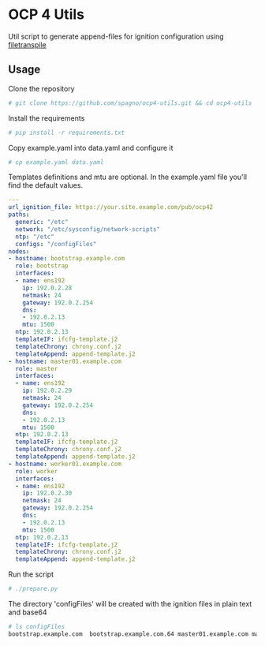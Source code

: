 # OCP 4 Utils

Util script to generate append-files for ignition configuration using [filetranspile](https://github.com/ashcrow/filetranspiler)

## Usage

Clone the repository

```bash
# git clone https://github.com/spagno/ocp4-utils.git && cd ocp4-utils
```

Install the requirements

```bash
# pip install -r requirements.txt
```

Copy example.yaml into data.yaml and configure it

```bash
# cp example.yaml data.yaml
```

Templates definitions and mtu are optional. In the example.yaml file you'll find the default values.

```yaml
---
url_ignition_file: https://your.site.example.com/pub/ocp42
paths:
  generic: "/etc"
  network: "/etc/sysconfig/network-scripts"
  ntp: "/etc"
  configs: "/configFiles"
nodes:
- hostname: bootstrap.example.com
  role: bootstrap
  interfaces:
  - name: ens192
    ip: 192.0.2.28
    netmask: 24
    gateway: 192.0.2.254
    dns:
    - 192.0.2.13
    mtu: 1500
  ntp: 192.0.2.13
  templateIF: ifcfg-template.j2
  templateChrony: chrony.conf.j2
  templateAppend: append-template.j2
- hostname: master01.example.com
  role: master
  interfaces:
  - name: ens192
    ip: 192.0.2.29
    netmask: 24
    gateway: 192.0.2.254
    dns:
    - 192.0.2.13
    mtu: 1500
  ntp: 192.0.2.13
  templateIF: ifcfg-template.j2
  templateChrony: chrony.conf.j2
  templateAppend: append-template.j2
- hostname: worker01.example.com
  role: worker
  interfaces:
  - name: ens192
    ip: 192.0.2.30
    netmask: 24
    gateway: 192.0.2.254
    dns:
    - 192.0.2.13
    mtu: 1500
  ntp: 192.0.2.13
  templateIF: ifcfg-template.j2
  templateChrony: chrony.conf.j2
  templateAppend: append-template.j2
```

Run the script

```bash
# ./prepare.py
```

The directory 'configFiles' will be created with the ignition files in plain text and base64

```bash
# ls configFiles
bootstrap.example.com  bootstrap.example.com.64 master01.example.com master01.example.com.64 worker01.example.com worker01.example.com.64
```
